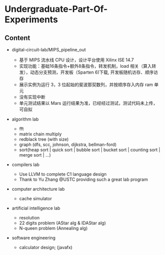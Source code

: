 # Undergraduate-Part-Of-Experiments

## Content

* digital-circuit-lab/MIPS\_pipeline\_out
  * 基于 MIPS 流水线 CPU 设计，设计平台使用 Xilinx ISE 14.7
  * 实现功能：基础16条指令+额外8条指令，转发机制，load 相关（算入转发），动态分支预测，开发板（Sparten 6)下载, 开发板随机访存、顺序访存
  * 展示实例为运行 3，3 位起始的斐波那契数列，并按顺序存入内存 ram 单元
  * 没有实现中断
  * 单元测试结果以 Mars 运行结果为准，已经经过测试，测试代码未上传，可自拟

* algorithm lab
  * fft
  * matrix chain multiply
  * redblack tree (with size)
  * graph (dfs, scc, johnson, dijkstra, bellman-ford)
  * sort(heap sort | quick sort | bubble sort | bucket sort | counting sort | merge sort | ...)

* compilers lab
  * Use LLVM to complete C1 language design
  * Thank to Yu Zhang @USTC providing such a great lab program

* computer architecture lab  
  * cache simulator

* artificial intelligence lab  
  * resolution
  * 22 digits problem (AStar alg & IDAStar alg)
  * N-queen problem (Annealing alg)

* software engineering
  * calculator design; (javafx)